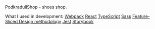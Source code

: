 PodkraduliShop - shoes shop.

What I used in development:
[Webpack](webpack.js.org)
[React](https://react.dev/)
[TypeScript](https://www.typescriptlang.org/)
[Sass](https://sass-lang.com/)
[Feature-Sliced Design methodology](https://feature-sliced.design/)
[Jest](https://jestjs.io/ru/)
[Storybook](https://storybook.js.org/)
